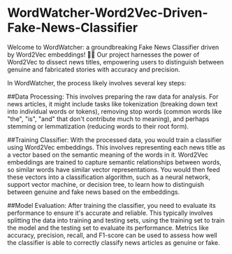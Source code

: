 # WordWatcher-Word2Vec-Driven-Fake-News-Classifier
Welcome to WordWatcher: a groundbreaking Fake News Classifier driven by Word2Vec embeddings! 📰✨ Our project harnesses the power of Word2Vec to dissect news titles, empowering users to distinguish between genuine and fabricated stories with accuracy and precision.

In WordWatcher, the process likely involves several key steps:

##Data Processing: This involves preparing the raw data for analysis. For news articles, it might include tasks like tokenization (breaking down text into individual words or tokens), removing stop words (common words like "the", "is", "and" that don't contribute much to meaning), and perhaps stemming or lemmatization (reducing words to their root form).

##Training Classifier: With the processed data, you would train a classifier using Word2Vec embeddings. This involves representing each news title as a vector based on the semantic meaning of the words in it. Word2Vec embeddings are trained to capture semantic relationships between words, so similar words have similar vector representations. You would then feed these vectors into a classification algorithm, such as a neural network, support vector machine, or decision tree, to learn how to distinguish between genuine and fake news based on the embeddings.

##Model Evaluation: After training the classifier, you need to evaluate its performance to ensure it's accurate and reliable. This typically involves splitting the data into training and testing sets, using the training set to train the model and the testing set to evaluate its performance. Metrics like accuracy, precision, recall, and F1-score can be used to assess how well the classifier is able to correctly classify news articles as genuine or fake.
